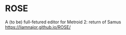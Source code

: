# ROSE
A (to be) full-fetured editor for Metroid 2: return of Samus
https://liamnajor.github.io/ROSE/
